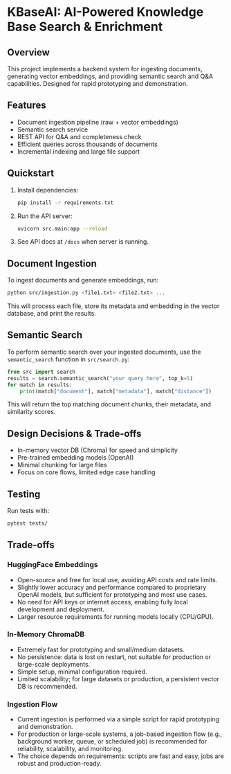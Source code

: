 # KBaseAI: AI-Powered Knowledge Base Search & Enrichment

## Overview
This project implements a backend system for ingesting documents, generating vector embeddings, and providing semantic search and Q&A capabilities. Designed for rapid prototyping and demonstration.

## Features
- Document ingestion pipeline (raw + vector embeddings)
- Semantic search service
- REST API for Q&A and completeness check
- Efficient queries across thousands of documents
- Incremental indexing and large file support

## Quickstart
1. Install dependencies:
   ```bash
   pip install -r requirements.txt
   ```
2. Run the API server:
   ```bash
   uvicorn src.main:app --reload
   ```
3. See API docs at `/docs` when server is running.

## Document Ingestion
To ingest documents and generate embeddings, run:
```bash
python src/ingestion.py <file1.txt> <file2.txt> ...
```
This will process each file, store its metadata and embedding in the vector database, and print the results.

## Semantic Search
To perform semantic search over your ingested documents, use the `semantic_search` function in `src/search.py`:

```python
from src import search
results = search.semantic_search("your query here", top_k=5)
for match in results:
    print(match["document"], match["metadata"], match["distance"])
```
This will return the top matching document chunks, their metadata, and similarity scores.

## Design Decisions & Trade-offs
- In-memory vector DB (Chroma) for speed and simplicity
- Pre-trained embedding models (OpenAI)
- Minimal chunking for large files
- Focus on core flows, limited edge case handling

## Testing
Run tests with:
```bash
pytest tests/
```

## Trade-offs

### HuggingFace Embeddings
- Open-source and free for local use, avoiding API costs and rate limits.
- Slightly lower accuracy and performance compared to proprietary OpenAI models, but sufficient for prototyping and most use cases.
- No need for API keys or internet access, enabling fully local development and deployment.
- Larger resource requirements for running models locally (CPU/GPU).

### In-Memory ChromaDB
- Extremely fast for prototyping and small/medium datasets.
- No persistence: data is lost on restart, not suitable for production or large-scale deployments.
- Simple setup, minimal configuration required.
- Limited scalability; for large datasets or production, a persistent vector DB is recommended.

### Ingestion Flow
 - Current ingestion is performed via a simple script for rapid prototyping and demonstration.
 - For production or large-scale systems, a job-based ingestion flow (e.g., background worker, queue, or scheduled job) is recommended for reliability, scalability, and monitoring.
 - The choice depends on requirements: scripts are fast and easy, jobs are robust and production-ready.